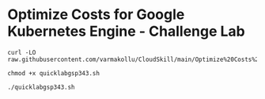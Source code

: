 # Optimize Costs for Google Kubernetes Engine - Challenge Lab

```
curl -LO raw.githubusercontent.com/varmakollu/CloudSkill/main/Optimize%20Costs%20for%20Google%20Kubernetes%20Engine%20Challenge%20Lab/quicklabgsp343.sh

chmod +x quicklabgsp343.sh

./quicklabgsp343.sh

```
